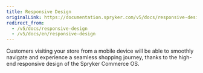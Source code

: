 ```yaml
---
title: Responsive Design
originalLink: https://documentation.spryker.com/v5/docs/responsive-design
redirect_from:
  - /v5/docs/responsive-design
  - /v5/docs/en/responsive-design
---
```


Customers visiting your store from a mobile device will be able to smoothly navigate and experience a seamless shopping journey, thanks to the high-end responsive design of the Spryker Commerce OS.
